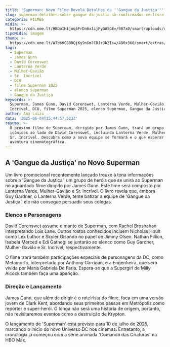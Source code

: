 ```yaml
---
title: 'Superman: Novo Filme Revela Detalhes da ''Gangue da Justiça'''
slug: superman-detalhes-sobre-gangue-da-justia-so-confirmados-em-livro
categoria: FILMES
midia: >-
  https://cdn.ome.lt/HBDoIHijoq6FrDn6x1ijPyGA5GE=/987x0/smart/uploads/conteudo/fotos/omelete_THUMB_-_2025-06-04T115548.353.png
tipoMidia: imagem
thumb: >-
  https://cdn.ome.lt/WTbbHC88DQjKy9nGm7CDJrJhZIs=/480x360/smart/extras/conteudos/omelete_THUMB_-_2025-06-04T115548.353.png
tags:
  - Superman
  - James Gunn
  - David Corenswet
  - Lanterna Verde
  - Mulher-Gavião
  - Sr. Incrível
  - DCU
  - filme Superman 2025
  - elenco Superman
  - Gangue da Justiça
keywords: >-
  Superman, James Gunn, David Corenswet, Lanterna Verde, Mulher-Gavião, Sr.
  Incrível, DCU, filme Superman 2025, elenco Superman, Gangue da Justiça
author: Ana Luiza
data: '2025-06-04T15:44:57.523Z'
resumo: >-
  O próximo filme de Superman, dirigido por James Gunn, trará um grupo de heróis
  icônicos ao lado de David Corenswet, incluindo Lanterna Verde, Mulher-Gavião e
  Sr. Incrível. Descubra como a nova equipe se formará e o que esperar dessa
  aventura cinematográfica.
---
```


## A 'Gangue da Justiça' no Novo Superman

<blockquote class="twitter-tweet"><a href="https://twitter.com/user/status/1930010220908163283"></a></blockquote>

Um livro promocional recentemente lançado trouxe à tona informações sobre a 'Gangue da Justiça', um grupo de heróis que se unirá ao Superman no aguardado filme dirigido por James Gunn. Este time será composto por Lanterna Verde, Mulher-Gavião e Sr. Incrível. O livro revela que, embora Guy Gardner, o Lanterna Verde, tente batizar a equipe de 'Gangue da Justiça', ele não consegue persuadir seus colegas.

### Elenco e Personagens

David Corenswet assume o manto de Superman, com Rachel Brosnahan interpretando Lois Lane. Outros rostos conhecidos incluem Nicholas Hoult como Lex Luthor e Skyler Gisondo no papel de Jimmy Olsen. Nathan Fillion, Isabela Merced e Edi Gathegi se juntarão ao elenco como Guy Gardner, Mulher-Gavião e Sr. Incrível, respectivamente.

O filme trará também participações especiais de personagens da DC, como Metamorfo, interpretado por Anthony Carrigan, e a Engenheira, que será vivida por María Gabriela De Faria. Espera-se que a Supergirl de Milly Alcock também faça uma aparição.

### Direção e Lançamento

James Gunn, que além de dirigir é o roteirista do filme, foca em uma versão jovem de Clark Kent, abordando seus primeiros passos em Metrópolis como repórter e super-herói. O longa não será uma história de origem, portanto, não revisitaremos eventos como a destruição de Krypton. 

O lançamento de 'Superman' está previsto para 10 de julho de 2025, marcando o início do novo Universo DC nos cinemas. Entretanto, a cronologia já começou com a série animada 'Comando das Criaturas' na HBO Max.
